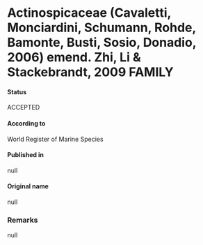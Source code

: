 Actinospicaceae (Cavaletti, Monciardini, Schumann, Rohde, Bamonte, Busti, Sosio, Donadio, 2006) emend. Zhi, Li & Stackebrandt, 2009 FAMILY
=======

#### Status
ACCEPTED

#### According to
World Register of Marine Species

#### Published in
null

#### Original name
null

### Remarks
null